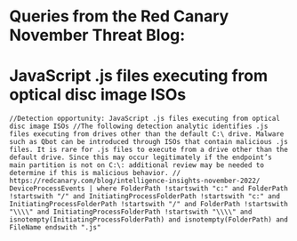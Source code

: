 # Queries from the Red Canary November Threat Blog:

# JavaScript .js files executing from optical disc image ISOs
`//Detection opportunity: JavaScript .js files executing from optical disc image ISOs
//The following detection analytic identifies .js files executing from drives other than the default C:\ drive. Malware such as Qbot can be introduced through ISOs that contain malicious .js files. It is rare for .js files to execute from a drive other than the default drive. Since this may occur legitimately if the endpoint’s main partition is not on C:\: additional review may be needed to determine if this is malicious behavior.
// https://redcanary.com/blog/intelligence-insights-november-2022/
DeviceProcessEvents
| where FolderPath !startswith "c:" and FolderPath !startswith "/" and InitiatingProcessFolderPath !startswith "c:" and InitiatingProcessFolderPath !startswith "/" and FolderPath !startswith "\\\\" and InitiatingProcessFolderPath !startswith "\\\\" and isnotempty(InitiatingProcessFolderPath) and isnotempty(FolderPath) and FileName endswith ".js"`
